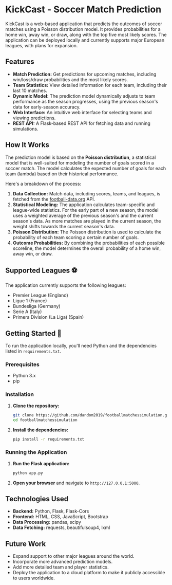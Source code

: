 # KickCast - Soccer Match Prediction

KickCast is a web-based application that predicts the outcomes of soccer matches using a Poisson distribution model. It provides probabilities for a home win, away win, or draw, along with the top five most likely scores. The application can be deployed locally and currently supports major European leagues, with plans for expansion.

## Features 

  * **Match Prediction:** Get predictions for upcoming matches, including win/loss/draw probabilities and the most likely scores.
  * **Team Statistics:** View detailed information for each team, including their last 10 matches.
  * **Dynamic Model:** The prediction model dynamically adjusts to team performance as the season progresses, using the previous season's data for early-season accuracy.
  * **Web Interface:** An intuitive web interface for selecting teams and viewing predictions.
  * **REST API:** A Flask-based REST API for fetching data and running simulations.

## How It Works 

The prediction model is based on the **Poisson distribution**, a statistical model that is well-suited for modeling the number of goals scored in a soccer match. The model calculates the expected number of goals for each team (lambda) based on their historical performance.

Here's a breakdown of the process:

1.  **Data Collection:** Match data, including scores, teams, and leagues, is fetched from the [football-data.org](https://www.football-data.org/) API.
2.  **Statistical Modeling:** The application calculates team-specific and league-wide statistics. For the early part of a new season, the model uses a weighted average of the previous season's and the current season's data. As more matches are played in the current season, the weight shifts towards the current season's data.
3.  **Poisson Distribution:** The Poisson distribution is used to calculate the probability of each team scoring a certain number of goals.
4.  **Outcome Probabilities:** By combining the probabilities of each possible scoreline, the model determines the overall probability of a home win, away win, or draw.

## Supported Leagues ⚽

The application currently supports the following leagues:

  * Premier League (England)
  * Ligue 1 (France)
  * Bundesliga (Germany)
  * Serie A (Italy)
  * Primera Division (La Liga) (Spain)

## Getting Started 🚀

To run the application locally, you'll need Python and the dependencies listed in `requirements.txt`.

### Prerequisites

  * Python 3.x
  * pip

### Installation

1.  **Clone the repository:**
    ```bash
    git clone https://github.com/dandom2019/footballmatchessimulation.git
    cd footballmatchessimulation
    ```
2.  **Install the dependencies:**
    ```bash
    pip install -r requirements.txt
    ```

### Running the Application

1.  **Run the Flask application:**
    ```bash
    python app.py
    ```
2.  **Open your browser** and navigate to `http://127.0.0.1:5000`.

## Technologies Used 

  * **Backend:** Python, Flask, Flask-Cors
  * **Frontend:** HTML, CSS, JavaScript, Bootstrap
  * **Data Processing:** pandas, scipy
  * **Data Fetching:** requests, beautifulsoup4, lxml

## Future Work 

  * Expand support to other major leagues around the world.
  * Incorporate more advanced prediction models.
  * Add more detailed team and player statistics.
  * Deploy the application to a cloud platform to make it publicly accessible to users worldwide.

